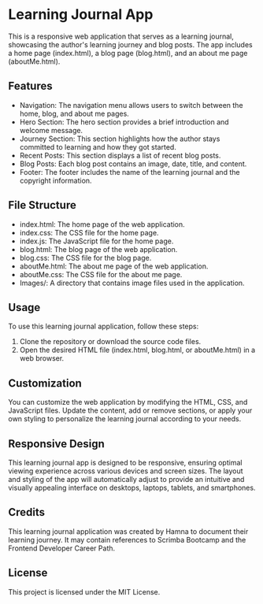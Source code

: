 # Learning Journal App
This is a responsive web application that serves as a learning journal, showcasing the author's learning journey and blog posts. The app includes a home page (index.html), a blog page (blog.html), and an about me page (aboutMe.html).

## Features
- Navigation: The navigation menu allows users to switch between the home, blog, and about me pages.
- Hero Section: The hero section provides a brief introduction and welcome message.
- Journey Section: This section highlights how the author stays committed to learning and how they got started.
- Recent Posts: This section displays a list of recent blog posts.
- Blog Posts: Each blog post contains an image, date, title, and content.
- Footer: The footer includes the name of the learning journal and the copyright information.

  
## File Structure
- index.html: The home page of the web application.
- index.css: The CSS file for the home page.
- index.js: The JavaScript file for the home page.
- blog.html: The blog page of the web application.
- blog.css: The CSS file for the blog page.
- aboutMe.html: The about me page of the web application.
- aboutMe.css: The CSS file for the about me page.
- Images/: A directory that contains image files used in the application.
  
## Usage
To use this learning journal application, follow these steps:

1. Clone the repository or download the source code files.
2. Open the desired HTML file (index.html, blog.html, or aboutMe.html) in a web browser.

## Customization
You can customize the web application by modifying the HTML, CSS, and JavaScript files. Update the content, add or remove sections, or apply your own styling to personalize the learning journal according to your needs.

## Responsive Design
This learning journal app is designed to be responsive, ensuring optimal viewing experience across various devices and screen sizes. The layout and styling of the app will automatically adjust to provide an intuitive and visually appealing interface on desktops, laptops, tablets, and smartphones.

## Credits
This learning journal application was created by Hamna to document their learning journey. It may contain references to Scrimba Bootcamp and the Frontend Developer Career Path.

## License
This project is licensed under the MIT License.
